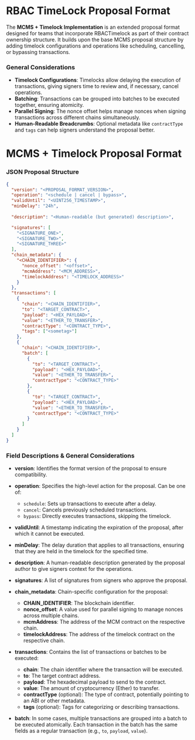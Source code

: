 # RBAC TimeLock Proposal Format

The **MCMS + Timelock Implementation** is an extended proposal format designed for teams that incorporate 
RBACTimelock as part of their contract ownership structure. It builds upon the base MCMS proposal structure by adding 
timelock configurations and operations like scheduling, cancelling, or bypassing transactions.
### General Considerations

- **Timelock Configurations**: Timelocks allow delaying the execution of transactions, giving signers time to review and, if necessary, cancel operations.
- **Batching**: Transactions can be grouped into batches to be executed together, ensuring atomicity.
- **Parallel Signing**: The nonce offset helps manage nonces when signing transactions across different chains simultaneously.
- **Human-Readable Breadcrumbs**: Optional metadata like `contractType` and `tags` can help signers understand the proposal better.

# MCMS + Timelock Proposal Format

<!-- panels:start -->

<!-- div:left-panel -->
### JSON Proposal Structure

```json
{
  "version": "<PROPOSAL_FORMAT_VERSION>",
  "operation": "<schedule | cancel | bypass>",
  "validUntil": "<UINT256_TIMESTAMP>",
  "minDelay": "24h",
  
  "description": "<Human-readable (but generated) description>",

  "signatures": [
    "<SIGNATURE_ONE>",
    "<SIGNATURE_TWO>",
    "<SIGNATURE_THREE>"
  ],
  "chain_metadata": {
    "<CHAIN_IDENTIFIER>": {
      "nonce_offset": "<offset>",
      "mcmAddress": "<MCM_ADDRESS>",
      "timelockAddress": "<TIMELOCK_ADDRESS>"
    }
  },
  "transactions": [
    {
      "chain": "<CHAIN_IDENTIFIER>",
      "to": "<TARGET_CONTRACT>",
      "payload": "<HEX_PAYLOAD>",
      "value": "<ETHER_TO_TRANSFER>",
      "contractType": "<CONTRACT_TYPE>",
      "tags": ["<sometag>"]
    },
    {
      "chain": "<CHAIN_IDENTIFIER>",
      "batch": [
        {
          "to": "<TARGET_CONTRACT>",
          "payload": "<HEX_PAYLOAD>",
          "value": "<ETHER_TO_TRANSFER>",
          "contractType": "<CONTRACT_TYPE>"
        },
        {
          "to": "<TARGET_CONTRACT>",
          "payload": "<HEX_PAYLOAD>",
          "value": "<ETHER_TO_TRANSFER>",
          "contractType": "<CONTRACT_TYPE>"
        }
      ]
    }
  ]
}
```

<!-- div:right-panel -->
### Field Descriptions & General Considerations

- **version**: Identifies the format version of the proposal to ensure compatibility.

- **operation**: Specifies the high-level action for the proposal. Can be one of:
  - `schedule`: Sets up transactions to execute after a delay.
  - `cancel`: Cancels previously scheduled transactions.
  - `bypass`: Directly executes transactions, skipping the timelock.

- **validUntil**: A timestamp indicating the expiration of the proposal, after which it cannot be executed.

- **minDelay**: The delay duration that applies to all transactions, ensuring that they are held in the timelock for the specified time.

- **description**: A human-readable description generated by the proposal author to give signers context for the operations.

- **signatures**: A list of signatures from signers who approve the proposal.

- **chain_metadata**: Chain-specific configuration for the proposal:
  - **CHAIN_IDENTIFIER**: The blockchain identifier.
  - **nonce_offset**: A value used for parallel signing to manage nonces across multiple chains.
  - **mcmAddress**: The address of the MCM contract on the respective chain.
  - **timelockAddress**: The address of the timelock contract on the respective chain.

- **transactions**: Contains the list of transactions or batches to be executed:
  - **chain**: The chain identifier where the transaction will be executed.
  - **to**: The target contract address.
  - **payload**: The hexadecimal payload to send to the contract.
  - **value**: The amount of cryptocurrency (Ether) to transfer.
  - **contractType** (optional): The type of contract, potentially pointing to an ABI or other metadata.
  - **tags** (optional): Tags for categorizing or describing transactions.

- **batch**: In some cases, multiple transactions are grouped into a batch to be executed atomically. Each transaction in the batch has the same fields as a regular transaction (e.g., `to`, `payload`, `value`).


<!-- panels:end -->
